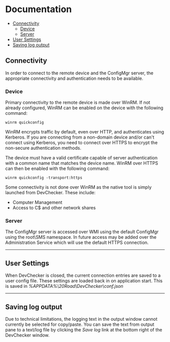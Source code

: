 # Documentation

* [Connectivity](#connectivity)
  * [Device](#device)
  * [Server](#server)
* [User Settings](#user-settings)
* [Saving log output](#saving-log-output)

## Connectivity
In order to connect to the remote device and the ConfigMgr server, the appropriate connectivity and authentication needs to be available.

### Device
Primary connectivity to the remote device is made over WinRM. If not already configured, WinRM can be enabled on the device with the following command:

```
winrm quickconfig
```

WinRM encrypts traffic by default, even over HTTP, and authenticates using Kerberos. If you are connecting from a non-domain device and/or can't connect using Kerberos, you need to connect over HTTPS to encrypt the non-secure authentication methods.

The device must have a valid certificate capable of server authentication with a common name that matches the device name. WinRM over HTTPS can then be enabled with the following command:

```
winrm quickconfig -transport:https
```

Some connectivity is not done over WinRM as the native tool is simply launched from DevChecker. These include:

* Computer Management
* Access to C$ and other network shares

### Server

The ConfigMgr server is accessed over WMI using the default ConfigMgr using the root\SMS namespace. In future access may be added over the Administration Service which will use the default HTTPS connection.

---

## User Settings
When DevChecker is closed, the current connection entries are saved to a user config file. These settings are loaded back in on application start. This is saved in *%APPDATA%\20Road\DevChecker\conf.json*

---

## Saving log output
Due to technical limitations, the logging text in the output window cannot currently be selected for copy/paste. You can save the text from output pane to a text/log file by clicking the *Save log* link at the bottom right of the DevChecker window.